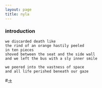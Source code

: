 ```yaml
---
layout: page
title: nyla
---
```


### introduction
```
we discarded death like 
the rind of an orange hastily peeled 
in ten pieces 
shoved between the seat and the side wall
and we left the bus with a sly inner smile

we peered into the vastness of space
and all life perished beneath our gaze
```

#[→](/poetry/NYLA/NYLA5)